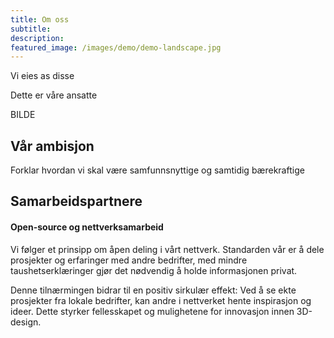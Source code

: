 ```yaml
---
title: Om oss
subtitle: 
description: 
featured_image: /images/demo/demo-landscape.jpg
---
```


Vi eies as disse


Dette er våre ansatte

BILDE

## Vår ambisjon
Forklar hvordan vi skal være samfunnsnyttige og samtidig bærekraftige

## Samarbeidspartnere


#### Open-source og nettverksamarbeid
Vi følger et prinsipp om åpen deling i vårt nettverk. Standarden vår er å dele prosjekter og erfaringer med andre bedrifter, med mindre taushetserklæringer gjør det nødvendig å holde informasjonen privat.

Denne tilnærmingen bidrar til en positiv sirkulær effekt: Ved å se ekte prosjekter fra lokale bedrifter, kan andre i nettverket hente inspirasjon og ideer. Dette styrker fellesskapet og mulighetene for innovasjon innen 3D-design.